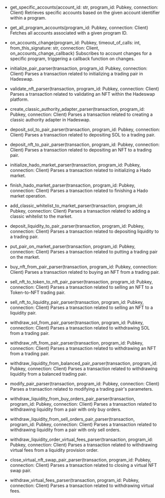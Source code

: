 * get_specific_accounts(account_id: str, program_id: Pubkey, connection: Client)
        Retrieves specific accounts based on the given account identifier within a program.

* get_all_program_accounts(program_id: Pubkey, connection: Client)
        Fetches all accounts associated with a given program ID.

* on_accounts_change(program_id: Pubkey, timeout_of_calls: int, from_this_signature: str, connection: Client, on_accounts_change_callback)
        Subscribes to account changes for a specific program, triggering a callback function on changes.

* initialize_pair_parser(transaction, program_id: Pubkey, connection: Client)
        Parses a transaction related to initializing a trading pair in Hadeswap.

* validate_nft_parser(transaction, program_id: Pubkey, connection: Client)
        Parses a transaction related to validating an NFT within the Hadeswap platform.

* create_classic_authority_adapter_parser(transaction, program_id: Pubkey, connection: Client)
        Parses a transaction related to creating a classic authority adapter in Hadeswap.

* deposit_sol_to_pair_parser(transaction, program_id: Pubkey, connection: Client)
        Parses a transaction related to depositing SOL to a trading pair.

* deposit_nft_to_pair_parser(transaction, program_id: Pubkey, connection: Client)
        Parses a transaction related to depositing an NFT to a trading pair.

* initialize_hado_market_parser(transaction, program_id: Pubkey, connection: Client)
        Parses a transaction related to initializing a Hado market.

* finish_hado_market_parser(transaction, program_id: Pubkey, connection: Client)
        Parses a transaction related to finishing a Hado market operation.

* add_classic_whitelist_to_market_parser(transaction, program_id: Pubkey, connection: Client)
        Parses a transaction related to adding a classic whitelist to the market.

* deposit_liquidity_to_pair_parser(transaction, program_id: Pubkey, connection: Client)
        Parses a transaction related to depositing liquidity to a trading pair.

* put_pair_on_market_parser(transaction, program_id: Pubkey, connection: Client)
        Parses a transaction related to putting a trading pair on the market.

* buy_nft_from_pair_parser(transaction, program_id: Pubkey, connection: Client)
        Parses a transaction related to buying an NFT from a trading pair.

* sell_nft_to_token_to_nft_pair_parser(transaction, program_id: Pubkey, connection: Client)
        Parses a transaction related to selling an NFT to a Token-to-NFT trading pair.

* sell_nft_to_liquidity_pair_parser(transaction, program_id: Pubkey, connection: Client)
        Parses a transaction related to selling an NFT to a liquidity pair.

* withdraw_sol_from_pair_parser(transaction, program_id: Pubkey, connection: Client)
        Parses a transaction related to withdrawing SOL from a trading pair.

* withdraw_nft_from_pair_parser(transaction, program_id: Pubkey, connection: Client)
        Parses a transaction related to withdrawing an NFT from a trading pair.

* withdraw_liquidity_from_balanced_pair_parser(transaction, program_id: Pubkey, connection: Client)
        Parses a transaction related to withdrawing liquidity from a balanced trading pair.

* modify_pair_parser(transaction, program_id: Pubkey, connection: Client)
        Parses a transaction related to modifying a trading pair's parameters.

* withdraw_liquidity_from_buy_orders_pair_parser(transaction, program_id: Pubkey, connection: Client)
        Parses a transaction related to withdrawing liquidity from a pair with only buy orders.

* withdraw_liquidity_from_sell_orders_pair_parser(transaction, program_id: Pubkey, connection: Client)
        Parses a transaction related to withdrawing liquidity from a pair with only sell orders.

* withdraw_liquidity_order_virtual_fees_parser(transaction, program_id: Pubkey, connection: Client)
        Parses a transaction related to withdrawing virtual fees from a liquidity provision order.

* close_virtual_nft_swap_pair_parser(transaction, program_id: Pubkey, connection: Client)
        Parses a transaction related to closing a virtual NFT swap pair.

* withdraw_virtual_fees_parser(transaction, program_id: Pubkey, connection: Client)
        Parses a transaction related to withdrawing virtual fees.